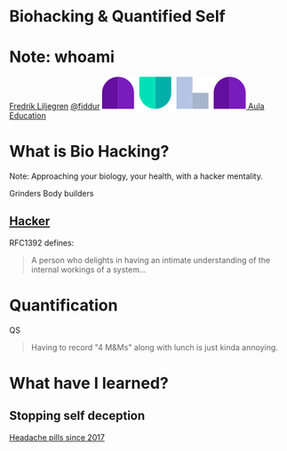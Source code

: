 Biohacking & Quantified Self
================================

Note:
whoami
======
[Fredrik Liljegren](https://fredrik.liljegren.org/)
[@fiddur](https://twitter.com/fiddur)
[![AulaLogo](biohacking/aula-logo-login.svg) Aula Education](https://aula.education/)



What is Bio Hacking?
====================

Note:
Approaching your biology, your health, with a hacker mentality.

Grinders
Body builders


[Hacker](http://catb.org/jargon/html/H/hacker.html)
--------

RFC1392 defines:

> A person who delights in having an intimate understanding of the internal workings of a system…


Quantification
==============

QS


> Having to record "4 M&Ms" along with lunch is just kinda annoying.


What have I learned?
====================


Stopping self deception
-----------------------

[Headache pills since 2017]()
